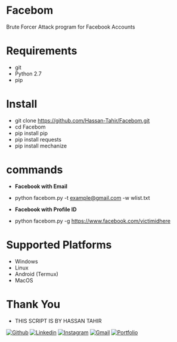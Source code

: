 # Facebom
Brute Forcer Attack program for Facebook Accounts

# Requirements

* git
* Python 2.7
* pip

# Install

* git clone https://github.com/Hassan-Tahir/Facebom.git 
* cd Facebom
* pip install pip
* pip install requests
* pip install mechanize

# commands

* **Facebook with Email**
* python facebom.py -t example@gmail.com -w wlist.txt

* **Facebook with Profile ID**
* python facebom.py -g https://www.facebook.com/victimidhere

# Supported Platforms

* Windows
* Linux
* Android (Termux)
* MacOS

# Thank You
 * THIS SCRIPT IS BY HASSAN TAHIR
 
 [![Github](https://img.shields.io/badge/-Github-000?style=flat&logo=Github&logoColor=white)](https://github.com/Hassan-Tahir)
[![Linkedin](https://img.shields.io/badge/-LinkedIn-blue?style=flat&logo=Linkedin&logoColor=white)](https://www.linkedin.com/in/hassan-tahir-93a759175/)
[![Instagram](https://img.shields.io/badge/-Instagram-c13584?style=flat&labelColor=c13584&logo=instagram&logoColor=white)](https://www.instagram.com/_iamhassantahir/)
[![Gmail](https://img.shields.io/badge/-Gmail-c14438?style=flat&logo=Gmail&logoColor=white)](mailto:hassan.tahir.mcc@gmail.com)
[![Portfolio](https://img.shields.io/badge/hassan-Portfolio-green)](https://hassan-tahir.github.io/web)

